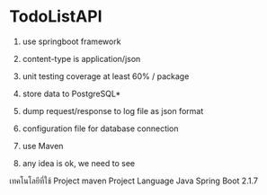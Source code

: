 # TodoListAPI
1. use springboot framework

2. content-type is application/json

3. unit testing coverage at least 60% / package

4. store data to PostgreSQL*

5. dump request/response to log file as json format

6. configuration file for database connection

7. use Maven

8. any idea is ok, we need to see

เทคโนโลยีที่ใช้
Project maven Project
Language Java
Spring Boot 2.1.7

